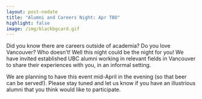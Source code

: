```yaml
---
layout: post-nodate
title: "Alumni and Careers Night: Apr TBD"
highlight: false
image: /img/blackbgcard.gif
---
```


Did you know there are careers outside of academia? Do you love Vancouver? Who doesn’t! Well this night could be the night for you!  We have invited established UBC alumni working in relevant fields in Vancouver to share their experiences with you, in an informal setting.

We are planning to have this event mid-April in the evening (so that beer can be served!). Please stay tuned and let us know if you have an illustrious alumni that you think would like to participate.

